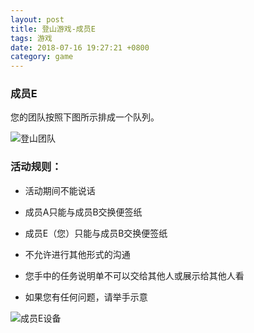 ```yaml
---
layout: post
title: 登山游戏-成员E
tags: 游戏
date: 2018-07-16 19:27:21 +0800
category: game
---
```


### 成员E


您的团队按照下图所示排成一个队列。

![登山团队](/game/img/organization-for-climb-six.JPG)


### 活动规则：

- 活动期间不能说话

- 成员A只能与成员B交换便签纸

- 成员E（您）只能与成员B交换便签纸

- 不允许进行其他形式的沟通

- 您手中的任务说明单不可以交给其他人或展示给其他人看

- 如果您有任何问题，请举手示意

![成员E设备](/game/img/climb-devices-ez.JPG)